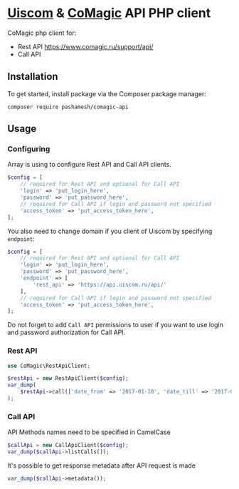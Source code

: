 # [Uiscom](https://www.uiscom.ru/) & [CoMagic](https://main.comagic.ru/) API PHP client
CoMagic php client for:
- Rest API https://www.comagic.ru/support/api/
- Call API

## Installation
To get started, install package via the Composer package manager:

`composer require pashamesh/comagic-api`

## Usage

### Configuring
Array is using to configure Rest API and Call API clients.
```php
$config = [
    // required for Rest API and optional for Call API
    'login' => 'put_login_here',
    'password' => 'put_password_here',
    // required for Call API if login and password not specified
    'access_token' => 'put_access_token_here',
];

```

You also need to change domain if you client of Uiscom by specifying `endpoint`:
```php
$config = [
    // required for Rest API and optional for Call API
    'login' => 'put_login_here',
    'password' => 'put_password_here',
    'endpoint' => [
        'rest_api' => 'https://api.uiscom.ru/api/'
    ],
    // required for Call API if login and password not specified
    'access_token' => 'put_access_token_here',
];

```

Do not forget to add `Call API` permissions to user if you want to use login and
password authorization for Call API.


### Rest API
```php
use CoMagic\RestApiClient;

$restApi = new RestApiClient($config);
var_dump(
    $restApi->call(['date_from' => '2017-01-10', 'date_till' => '2017-01-13'])
);
```

### Call API
API Methods names need to be specified in CamelCase
```php
$callApi = new CallApiClient($config);
var_dump($callApi->listCalls());
```

It's possible to get response metadata after API request is made
```php
var_dump($callApi->metadata());
```